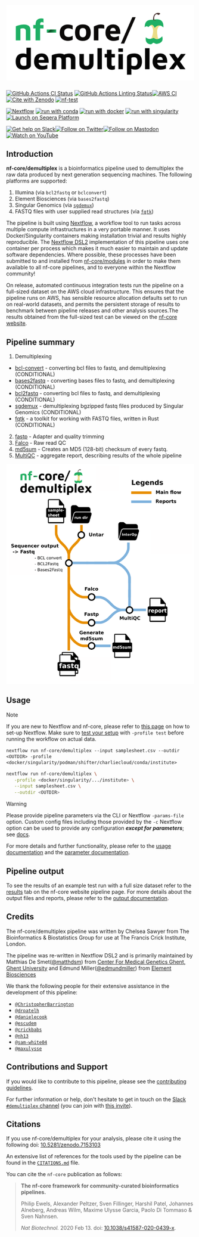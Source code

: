<h1>
  <picture>
    <source media="(prefers-color-scheme: dark)" srcset="docs/images/nf-core-demultiplex_logo_dark.png">
    <img alt="nf-core/demultiplex" src="docs/images/nf-core-demultiplex_logo_light.png">
  </picture>
</h1>

[![GitHub Actions CI Status](https://github.com/nf-core/demultiplex/actions/workflows/ci.yml/badge.svg)](https://github.com/nf-core/demultiplex/actions/workflows/ci.yml)
[![GitHub Actions Linting Status](https://github.com/nf-core/demultiplex/actions/workflows/linting.yml/badge.svg)](https://github.com/nf-core/demultiplex/actions/workflows/linting.yml)[![AWS CI](https://img.shields.io/badge/CI%20tests-full%20size-FF9900?labelColor=000000&logo=Amazon%20AWS)](https://nf-co.re/demultiplex/results)[![Cite with Zenodo](http://img.shields.io/badge/DOI-10.5281/zenodo.XXXXXXX-1073c8?labelColor=000000)](https://doi.org/10.5281/zenodo.XXXXXXX)
[![nf-test](https://img.shields.io/badge/unit_tests-nf--test-337ab7.svg)](https://www.nf-test.com)

[![Nextflow](https://img.shields.io/badge/nextflow%20DSL2-%E2%89%A523.04.0-23aa62.svg)](https://www.nextflow.io/)
[![run with conda](http://img.shields.io/badge/run%20with-conda-3EB049?labelColor=000000&logo=anaconda)](https://docs.conda.io/en/latest/)
[![run with docker](https://img.shields.io/badge/run%20with-docker-0db7ed?labelColor=000000&logo=docker)](https://www.docker.com/)
[![run with singularity](https://img.shields.io/badge/run%20with-singularity-1d355c.svg?labelColor=000000)](https://sylabs.io/docs/)
[![Launch on Seqera Platform](https://img.shields.io/badge/Launch%20%F0%9F%9A%80-Seqera%20Platform-%234256e7)](https://cloud.seqera.io/launch?pipeline=https://github.com/nf-core/demultiplex)

[![Get help on Slack](http://img.shields.io/badge/slack-nf--core%20%23demultiplex-4A154B?labelColor=000000&logo=slack)](https://nfcore.slack.com/channels/demultiplex)[![Follow on Twitter](http://img.shields.io/badge/twitter-%40nf__core-1DA1F2?labelColor=000000&logo=twitter)](https://twitter.com/nf_core)[![Follow on Mastodon](https://img.shields.io/badge/mastodon-nf__core-6364ff?labelColor=FFFFFF&logo=mastodon)](https://mstdn.science/@nf_core)[![Watch on YouTube](http://img.shields.io/badge/youtube-nf--core-FF0000?labelColor=000000&logo=youtube)](https://www.youtube.com/c/nf-core)

## Introduction

**nf-core/demultiplex** is a bioinformatics pipeline used to demultiplex the raw data produced by next generation sequencing machines. The following platforms are supported:

1. Illumina (via `bcl2fastq` or `bclconvert`)
2. Element Biosciences (via `bases2fastq`)
3. Singular Genomics (via [`sgdemux`](https://github.com/Singular-Genomics/singular-demux))
4. FASTQ files with user supplied read structures (via [`fqtk`](https://github.com/fulcrumgenomics/fqtk))

The pipeline is built using [Nextflow](https://www.nextflow.io), a workflow tool to run tasks across multiple compute infrastructures in a very portable manner. It uses Docker/Singularity containers making installation trivial and results highly reproducible. The [Nextflow DSL2](https://www.nextflow.io/docs/latest/dsl2.html) implementation of this pipeline uses one container per process which makes it much easier to maintain and update software dependencies. Where possible, these processes have been submitted to and installed from [nf-core/modules](https://github.com/nf-core/modules) in order to make them available to all nf-core pipelines, and to everyone within the Nextflow community!

On release, automated continuous integration tests run the pipeline on a full-sized dataset on the AWS cloud infrastructure. This ensures that the pipeline runs on AWS, has sensible resource allocation defaults set to run on real-world datasets, and permits the persistent storage of results to benchmark between pipeline releases and other analysis sources.The results obtained from the full-sized test can be viewed on the [nf-core website](https://nf-co.re/demultiplex/results).

## Pipeline summary

1. Demultiplexing

- [bcl-convert](#bcl-convert) - converting bcl files to fastq, and demultiplexing (CONDITIONAL)
- [bases2fastq](#bases2fastq) - converting bases files to fastq, and demultiplexing (CONDITIONAL)
- [bcl2fastq](#bcl2fastq) - converting bcl files to fastq, and demultiplexing (CONDITIONAL)
- [sgdemux](#sgdemux) - demultiplexing bgzipped fastq files produced by Singular Genomics (CONDITIONAL)
- [fqtk](#fqtk) - a toolkit for working with FASTQ files, written in Rust (CONDITIONAL)

2. [fastp](#fastp) - Adapter and quality trimming
3. [Falco](#falco) - Raw read QC
4. [md5sum](#md5sum) - Creates an MD5 (128-bit) checksum of every fastq.
5. [MultiQC](#multiqc) - aggregate report, describing results of the whole pipeline

![subway map](docs/demultiplex.png)

## Usage

> [!NOTE]
> If you are new to Nextflow and nf-core, please refer to [this page](https://nf-co.re/docs/usage/installation) on how to set-up Nextflow. Make sure to [test your setup](https://nf-co.re/docs/usage/introduction#how-to-run-a-pipeline) with `-profile test` before running the workflow on actual data.

<!-- TODO nf-core: Describe the minimum required steps to execute the pipeline, e.g. how to prepare samplesheets.
     Explain what rows and columns represent. For instance (please edit as appropriate):

First, prepare a samplesheet with your input data that looks as follows:

`samplesheet.csv`:

```csv
sample,fastq_1,fastq_2
CONTROL_REP1,AEG588A1_S1_L002_R1_001.fastq.gz,AEG588A1_S1_L002_R2_001.fastq.gz
```

Each row represents a fastq file (single-end) or a pair of fastq files (paired end).

-->

```console
nextflow run nf-core/demultiplex --input samplesheet.csv --outdir <OUTDIR> -profile <docker/singularity/podman/shifter/charliecloud/conda/institute>
```

```bash
nextflow run nf-core/demultiplex \
   -profile <docker/singularity/.../institute> \
   --input samplesheet.csv \
   --outdir <OUTDIR>
```

> [!WARNING]
> Please provide pipeline parameters via the CLI or Nextflow `-params-file` option. Custom config files including those provided by the `-c` Nextflow option can be used to provide any configuration _**except for parameters**_;
> see [docs](https://nf-co.re/usage/configuration#custom-configuration-files).

For more details and further functionality, please refer to the [usage documentation](https://nf-co.re/demultiplex/usage) and the [parameter documentation](https://nf-co.re/demultiplex/parameters).

## Pipeline output

To see the results of an example test run with a full size dataset refer to the [results](https://nf-co.re/demultiplex/results) tab on the nf-core website pipeline page.
For more details about the output files and reports, please refer to the
[output documentation](https://nf-co.re/demultiplex/output).

## Credits

The nf-core/demultiplex pipeline was written by Chelsea Sawyer from The Bioinformatics & Biostatistics Group for use at The Francis Crick Institute, London.

The pipeline was re-written in Nextflow DSL2 and is primarily maintained by Matthias De Smet([@matthdsm](https://github.com/matthdsm)) from [Center For Medical Genetics Ghent, Ghent University](https://github.com/CenterForMedicalGeneticsGhent) and Edmund Miller([@edmundmiller](https://github.com/edmundmiller)) from [Element Biosciences](https://www.elementbiosciences.com/)

We thank the following people for their extensive assistance in the development of this pipeline:

- [`@ChristopherBarrington`](https://github.com/ChristopherBarrington)
- [`@drpatelh`](https://github.com/drpatelh)
- [`@danielecook`](https://github.com/danielecook)
- [`@escudem`](https://github.com/escudem)
- [`@crickbabs`](https://github.com/crickbabs)
- [`@nh13`](https://github.com/nh13)
- [`@sam-white04`](https://github.com/sam-white04)
- [`@maxulysse`](https://github.com/maxulysse)

## Contributions and Support

If you would like to contribute to this pipeline, please see the [contributing guidelines](.github/CONTRIBUTING.md).

For further information or help, don't hesitate to get in touch on the [Slack `#demultiplex` channel](https://nfcore.slack.com/channels/demultiplex) (you can join with [this invite](https://nf-co.re/join/slack)).

## Citations

If you use nf-core/demultiplex for your analysis, please cite it using the following doi: [10.5281/zenodo.7153103](https://doi.org/10.5281/zenodo.7153103)

An extensive list of references for the tools used by the pipeline can be found in the [`CITATIONS.md`](CITATIONS.md) file.

You can cite the `nf-core` publication as follows:

> **The nf-core framework for community-curated bioinformatics pipelines.**
>
> Philip Ewels, Alexander Peltzer, Sven Fillinger, Harshil Patel, Johannes Alneberg, Andreas Wilm, Maxime Ulysse Garcia, Paolo Di Tommaso & Sven Nahnsen.
>
> _Nat Biotechnol._ 2020 Feb 13. doi: [10.1038/s41587-020-0439-x](https://dx.doi.org/10.1038/s41587-020-0439-x).
